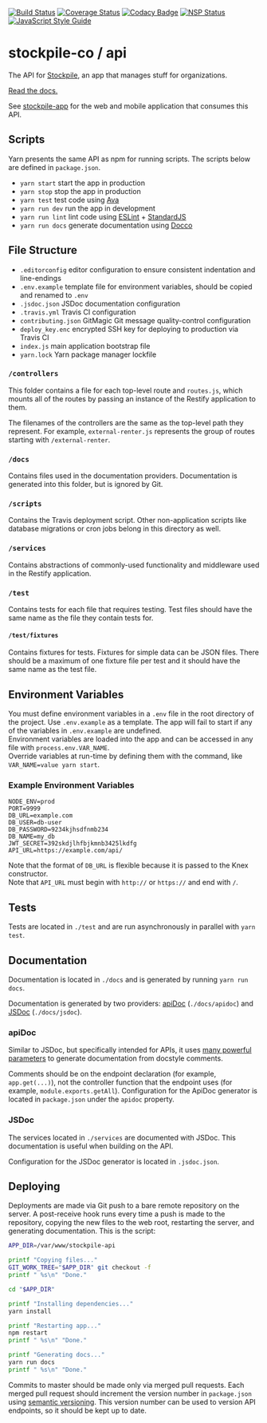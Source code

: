 [![Build Status](https://travis-ci.org/stockpile-co/api.svg?branch=master)](https://travis-ci.org/stockpile-co/api)
[![Coverage Status](https://coveralls.io/repos/github/stockpile-co/api/badge.svg?branch=master)](https://coveralls.io/github/stockpile-co/api?branch=master)
[![Codacy Badge](https://api.codacy.com/project/badge/Grade/365ffb8a702c42eb8634bdcd19173d5f)](https://www.codacy.com/app/adamvig/api?utm_source=github.com&amp;utm_medium=referral&amp;utm_content=stockpile-co/api&amp;utm_campaign=Badge_Grade)
[![NSP Status](https://nodesecurity.io/orgs/stockpile-co/projects/599e247f-7ec0-4dfe-a7b1-6dadbed908f0/badge)](https://nodesecurity.io/orgs/stockpile-co/projects/599e247f-7ec0-4dfe-a7b1-6dadbed908f0)
[![JavaScript Style Guide](https://img.shields.io/badge/code_style-standard-brightgreen.svg)](https://standardjs.com)

# stockpile-co / api
The API for [Stockpile](https://stockpileapp.co), an app that manages stuff for organizations.  

[Read the docs.](https://stockpileapp.co/docs)

See [stockpile-app](https://github.com/emmanuelroussel/stockpile-app) for the web and mobile application that consumes this API.  

## Scripts
Yarn presents the same API as npm for running scripts. The scripts below are defined in `package.json`.  
 * `yarn start` start the app in production
 * `yarn stop` stop the app in production
 * `yarn test` test code using [Ava](https://github.com/avajs/ava)
 * `yarn run dev` run the app in development
 * `yarn run lint` lint code using [ESLint](http://eslint.org/) + [StandardJS](http://standardjs.com/)
 * `yarn run docs` generate documentation using [Docco](https://jashkenas.github.io/docco/)

## File Structure
- `.editorconfig` editor configuration to ensure consistent indentation and line-endings
- `.env.example` template file for environment variables, should be copied and renamed to `.env`
- `.jsdoc.json` JSDoc documentation configuration
- `.travis.yml` Travis CI configuration
- `contributing.json` GitMagic Git message quality-control configuration
- `deploy_key.enc` encrypted SSH key for deploying to production via Travis CI
- `index.js` main application bootstrap file
- `yarn.lock` Yarn package manager lockfile

### `/controllers`
This folder contains a file for each top-level route and `routes.js`, which mounts all of the routes by passing an instance of the Restify application to them.  

The filenames of the controllers are the same as the top-level path they represent. For example, `external-renter.js` represents the group of routes starting with `/external-renter`.  

### `/docs`
Contains files used in the documentation providers. Documentation is generated into this folder, but is ignored by Git.  

### `/scripts`
Contains the Travis deployment script. Other non-application scripts like database migrations or cron jobs belong in this directory as well.  

### `/services`
Contains abstractions of commonly-used functionality and middleware used in the Restify application.  

### `/test`
Contains tests for each file that requires testing. Test files should have the same name as the file they contain tests for.  
#### `/test/fixtures`
Contains fixtures for tests. Fixtures for simple data can be JSON files. There should be a maximum of one fixture file per test and it should have the same name as the test file.  

## Environment Variables
You must define environment variables in a `.env` file in the root directory of the project. Use `.env.example` as a template. The app will fail to start if any of the variables in `.env.example` are undefined.  
Environment variables are loaded into the app and can be accessed in any file with `process.env.VAR_NAME`.  
Override variables at run-time by defining them with the command, like `VAR_NAME=value yarn start`.  

### Example Environment Variables
```
NODE_ENV=prod
PORT=9999
DB_URL=example.com
DB_USER=db-user
DB_PASSWORD=9234kjhsdfnmb234
DB_NAME=my_db
JWT_SECRET=392skdjlhfbjkmnb3425lkdfg
API_URL=https://example.com/api/
```

Note that the format of `DB_URL` is flexible because it is passed to the Knex constructor.  
Note that `API_URL` must begin with `http://` or `https://` and end with `/`.  

## Tests
Tests are located in `./test` and are run asynchronously in parallel with `yarn test`.  

## Documentation
Documentation is located in `./docs` and is generated by running `yarn run docs`.  

Documentation is generated by two providers: [apiDoc](http://apidocjs.com/) (`./docs/apidoc`) and [JSDoc](http://usejsdoc.org/) (`./docs/jsdoc`).  

### apiDoc
Similar to JSDoc, but specifically intended for APIs, it uses [many powerful parameters](http://apidocjs.com/#params) to generate documentation from docstyle comments.  

Comments should be on the endpoint declaration (for example, `app.get(...)`), not the controller function that the endpoint uses (for example, `module.exports.getAll`). Configuration for the ApiDoc generator is located in `package.json` under the `apidoc` property.  

### JSDoc
The services located in `./services` are documented with JSDoc. This documentation is useful when building on the API.  

Configuration for the JSDoc generator is located in `.jsdoc.json`.  

## Deploying
Deployments are made via Git push to a bare remote repository on the server. A post-receive hook runs every time a push is made to the repository, copying the new files to the web root, restarting the server, and generating documentation. This is the script:  
```bash
APP_DIR=/var/www/stockpile-api

printf "Copying files..."
GIT_WORK_TREE="$APP_DIR" git checkout -f
printf " %s\n" "Done."

cd "$APP_DIR"

printf "Installing dependencies..."
yarn install

printf "Restarting app..."
npm restart
printf " %s\n" "Done."

printf "Generating docs..."
yarn run docs
printf " %s\n" "Done."
```

Commits to master should be made only via merged pull requests. Each merged pull request should increment the version number in `package.json` using [semantic versioning](http://semver.org/). This version number can be used to version API endpoints, so it should be kept up to date.  
